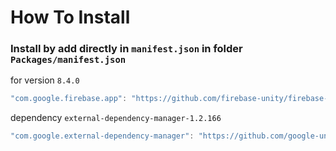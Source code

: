 # How To Install

### Install by add directly in `manifest.json` in folder `Packages/manifest.json`

for version `8.4.0`
```csharp
"com.google.firebase.app": "https://github.com/firebase-unity/firebase-app.git#8.4.0",
```

dependency `external-dependency-manager-1.2.166`
```csharp
"com.google.external-dependency-manager": "https://github.com/google-unity/external-dependency-manager.git#1.2.167",
```
